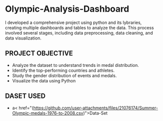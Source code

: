 # Olympic-Analysis-Dashboard
I developed a comprehensive project using python and its lybraries, creating multiple dashboards and tables to analyze the data. This process involved several stages, including data preprocessing, data cleaning, and data visualization.

## PROJECT OBJECTIVE
- Analyze the dataset to understand trends in medal distribution.
- Identify the top-performing countries and athletes.
- Study the gender distribution of events and medals.
- Visualize the data using Python

## DASET USED
- a< href="(https://github.com/user-attachments/files/21076174/Summer-Olympic-medals-1976-to-2008.csv)">Data-Set</a>
